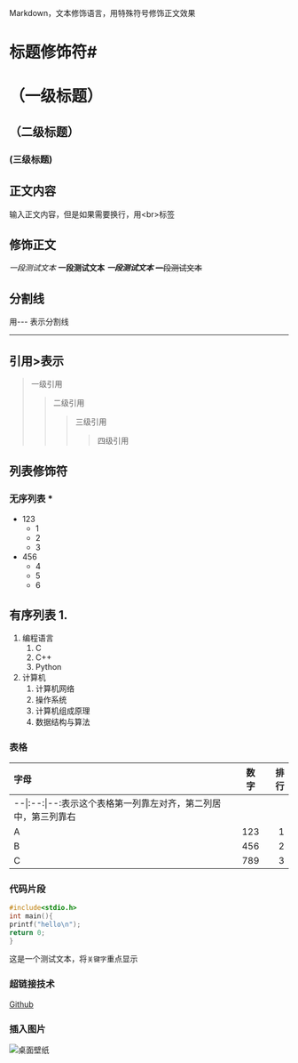 Markdown，文本修饰语言，用特殊符号修饰正文效果

# 标题修饰符\#
# （一级标题）
## （二级标题）
### (三级标题)

## 正文内容
输入正文内容，但是如果需要换行，用\<br\>标签

## 修饰正文
*一段测试文本*
**一段测试文本**
***一段测试文本***
~~一段测试文本~~

## 分割线
用\-\-\- 表示分割线

---

## 引用\>表示
> 一级引用
> > 二级引用
> > > 三级引用
> > >
> > > > 四级引用

## 列表修饰符
### 无序列表 \*
* 123
  * 1
  * 2
  * 3
* 456
  * 4
  * 5
  * 6

## 有序列表 1.
1. 编程语言
   1. C
   2. C++
   3. Python
2. 计算机
   1. 计算机网络
   2. 操作系统
   3. 计算机组成原理
   4. 数据结构与算法

### 表格
字母|数字|排行
:--|:--:|--:
--\|:--:\|--:表示这个表格第一列靠左对齐，第二列居中，第三列靠右||
A|123|1
B|456|2
C|789|3

### 代码片段
```C
#include<stdio.h>
int main(){
printf("hello\n");
return 0;
}
```
这是一个测试文本，将`关键字`重点显示

### 超链接技术

[Github](https://www.github.com "点击访问")

### 插入图片

![桌面壁纸](C://Users//liuyu//Downloads//桌面壁纸.png "悬停标题")







